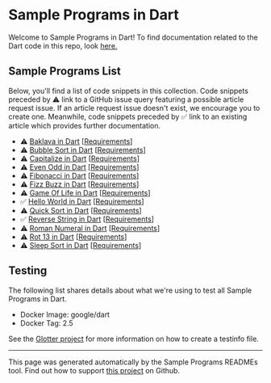 # Sample Programs in Dart

Welcome to Sample Programs in Dart! To find documentation related to the Dart code in this repo, look [here.](https://sample-programs.therenegadecoder.com/languages/dart)

## Sample Programs List

Below, you'll find a list of code snippets in this collection. Code snippets preceded by :warning: link to a GitHub issue query featuring a possible article request issue. If an article request issue doesn't exist, we encourage you to create one. Meanwhile, code snippets preceded by :white_check_mark: link to an existing article which provides further documentation.

- :warning: [Baklava in Dart](https://github.com//TheRenegadeCoder/sample-programs-website/issues?utf8=%E2%9C%93&q=is%3Aissue+is%3Aopen+baklava+dart) [[Requirements](https://sample-programs.therenegadecoder.com/projects/baklava)]
- :warning: [Bubble Sort in Dart](https://github.com//TheRenegadeCoder/sample-programs-website/issues?utf8=%E2%9C%93&q=is%3Aissue+is%3Aopen+bubble+sort+dart) [[Requirements](https://sample-programs.therenegadecoder.com/projects/bubble-sort)]
- :warning: [Capitalize in Dart](https://github.com//TheRenegadeCoder/sample-programs-website/issues?utf8=%E2%9C%93&q=is%3Aissue+is%3Aopen+capitalize+dart) [[Requirements](https://sample-programs.therenegadecoder.com/projects/capitalize)]
- :warning: [Even Odd in Dart](https://github.com//TheRenegadeCoder/sample-programs-website/issues?utf8=%E2%9C%93&q=is%3Aissue+is%3Aopen+even+odd+dart) [[Requirements](https://sample-programs.therenegadecoder.com/projects/even-odd)]
- :warning: [Fibonacci in Dart](https://github.com//TheRenegadeCoder/sample-programs-website/issues?utf8=%E2%9C%93&q=is%3Aissue+is%3Aopen+fibonacci+dart) [[Requirements](https://sample-programs.therenegadecoder.com/projects/fibonacci)]
- :warning: [Fizz Buzz in Dart](https://github.com//TheRenegadeCoder/sample-programs-website/issues?utf8=%E2%9C%93&q=is%3Aissue+is%3Aopen+fizz+buzz+dart) [[Requirements](https://sample-programs.therenegadecoder.com/projects/fizz-buzz)]
- :warning: [Game Of Life in Dart](https://github.com//TheRenegadeCoder/sample-programs-website/issues?utf8=%E2%9C%93&q=is%3Aissue+is%3Aopen+game+of+life+dart) [[Requirements](https://sample-programs.therenegadecoder.com/projects/game-of-life)]
- :white_check_mark: [Hello World in Dart](https://sample-programs.therenegadecoder.com/projects/hello-world/dart) [[Requirements](https://sample-programs.therenegadecoder.com/projects/hello-world)]
- :warning: [Quick Sort in Dart](https://github.com//TheRenegadeCoder/sample-programs-website/issues?utf8=%E2%9C%93&q=is%3Aissue+is%3Aopen+quick+sort+dart) [[Requirements](https://sample-programs.therenegadecoder.com/projects/quick-sort)]
- :white_check_mark: [Reverse String in Dart](https://sample-programs.therenegadecoder.com/projects/reverse-string/dart) [[Requirements](https://sample-programs.therenegadecoder.com/projects/reverse-string)]
- :warning: [Roman Numeral in Dart](https://github.com//TheRenegadeCoder/sample-programs-website/issues?utf8=%E2%9C%93&q=is%3Aissue+is%3Aopen+roman+numeral+dart) [[Requirements](https://sample-programs.therenegadecoder.com/projects/roman-numeral)]
- :warning: [Rot 13 in Dart](https://github.com//TheRenegadeCoder/sample-programs-website/issues?utf8=%E2%9C%93&q=is%3Aissue+is%3Aopen+rot+13+dart) [[Requirements](https://sample-programs.therenegadecoder.com/projects/rot-13)]
- :warning: [Sleep Sort in Dart](https://github.com//TheRenegadeCoder/sample-programs-website/issues?utf8=%E2%9C%93&q=is%3Aissue+is%3Aopen+sleep+sort+dart) [[Requirements](https://sample-programs.therenegadecoder.com/projects/sleep-sort)]

## Testing

The following list shares details about what we're using to test all Sample Programs in Dart.

- Docker Image: google/dart
- Docker Tag: 2.5

See the [Glotter project](https://github.com/auroq/glotter) for more information on how to create a testinfo file.

---

This page was generated automatically by the Sample Programs READMEs tool. Find out how to support [this project](https://github.com/TheRenegadeCoder/sample-programs-readmes) on Github.